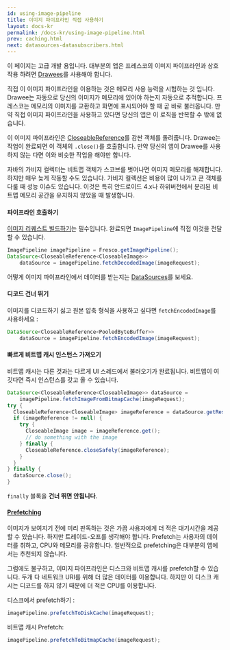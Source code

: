 ```yaml
---
id: using-image-pipeline
title: 이미지 파이프라인 직접 사용하기
layout: docs-kr
permalink: /docs-kr/using-image-pipeline.html
prev: caching.html
next: datasources-datasubscribers.html
---
```

이 페이지는 고급 개발 용입니다. 대부분의 앱은 프레스코의 이미지 파이프라인과 상호작용 하려면 [Drawees](using-drawees-xml.html)를 사용해야 합니다.

직접 이 이미지 파이프라인을 이용하는 것은 메모리 사용 능력을 시험하는 것 입니다. Drawee는 자동으로 당신의 이미지가 메모리에 있어야 하는지 자동으로 추적합니다. 프레스코는 메모리의 이미지를 교환하고 화면에 표시되어야 할 때 곧 바로 불러옵니다. 만약 직접 이미지 파이프라인을 사용하고 있다면 당신의 앱은 이 로직을 반복할 수 밖에 없습니다.

이 이미지 파이프라인은 [CloseableReference](closeable-references.html)를 감싼 객체를 돌려줍니다. Drawee는 작업이 완료되면 이 객체의 `.close()`를 호출합니다. 만약 당신의 앱이 Drawee를 사용하지 않는 다면 이와 비슷한 작업을 해야만 합니다.

자바의 가비지 컬렉터는 비트맵 객체가 스코브를 벗어나면 이미지 메모리를 해제합니다. 하지만 매우 늦게 작동할 수도 있습니다. 가비지 컬렉션은 비용이 많이 나가고 큰 객체를 다룰 때 성능 이슈도 있습니다. 이것은 특히 안드로이드 4.x나 하위버전에서 분리된 비트맵 메모리 공간을 유지하지 않았을 때 발생합니다.

#### 파이프라인 호출하기

[이미지 리퀘스트 빌드하기](image-requests.html)는 필수입니다. 완료되면  `ImagePipeline`에 직접 이것을 전달 할 수 있습니다.

```java
ImagePipeline imagePipeline = Fresco.getImagePipeline();
DataSource<CloseableReference<CloseableImage>>
    dataSource = imagePipeline.fetchDecodedImage(imageRequest);
```
 어떻게 이미지 파이프라인에서 데이터를 받는지는 [DataSources](datasources-datasubscribers.html)를 보세요.

#### 디코드 건너 뛰기

이미지를 디코드하기 싫고 원본 압축 형식을 사용하고 싶다면 `fetchEncodedImage`를 사용하세요 :

```java
DataSource<CloseableReference<PooledByteBuffer>>
    dataSource = imagePipeline.fetchEncodedImage(imageRequest);
```

#### 빠르게 비트맵 캐시 인스턴스 가져오기

비트맵 캐시는 다른 것과는 다르게 UI 스레드에서 불러오기가 완료됩니다. 비트맵이 여깃다면 즉시 인스턴스를 갖고 올 수 있습니다.

```java
DataSource<CloseableReference<CloseableImage>> dataSource =
    imagePipeline.fetchImageFromBitmapCache(imageRequest);
try {
  CloseableReference<CloseableImage> imageReference = dataSource.getResult();
  if (imageReference != null) {
    try {
      CloseableImage image = imageReference.get();
      // do something with the image
    } finally {
      CloseableReference.closeSafely(imageReference);
    }
  }
} finally {
  dataSource.close();
}
```

`finally` 블록을 **건너 뛰면 안됩니다**.

#### [Prefetching](http://endic.naver.com/enkrEntry.nhn?sLn=kr&entryId=b6d41d5ce7d541b7a0975487276f6bab&query=prefetch)

이미지가 보여지기 전에 미리 판독하는 것은 가끔 사용자에게 더 적은 대기시간을 제공할 수 있습니다. 하지만 트레이드-오프를 생각해야 합니다. Prefetch는 사용자의 데이터를 취하고, CPU와 메모리를 공유합니다. 일반적으로 prefetching은 대부분의 앱에서는 추천되지 않습니다.

그럼에도 불구하고, 이미지 파이프라인은 디스크와 비트맵 캐시를 prefetch할 수 있습니다. 두개 다 네트워크 URI를 위해 더 많은 데이터를 이용합니다. 하지만 이 디스크 캐시는 디코드를 하지 않기 때문에 더 적은 CPU를 이용합니다.

디스크에서 prefetch하기 :

```java
imagePipeline.prefetchToDiskCache(imageRequest);
```

비트맵 캐시 Prefetch:

```java
imagePipeline.prefetchToBitmapCache(imageRequest);
```

